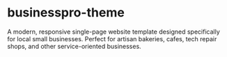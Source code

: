 # businesspro-theme
A modern, responsive single-page website template designed specifically for local small businesses. Perfect for artisan bakeries, cafes, tech repair shops, and other service-oriented businesses.
